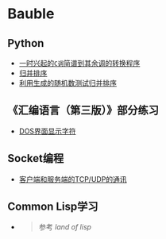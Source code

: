 ﻿# Bauble

## Python

+ [一时兴起的`C调`简谱到其余调的转换程序](https://github.com/dccif/Bauble/blob/master/TuneChangeSimply.py)
+ [归并排序](https://github.com/dccif/Bauble/blob/master/mergeSort.py)
+ [利用生成的随机数测试归并排序](https://github.com/dccif/Bauble/blob/master/randomN.py)

## 《汇编语言（第三版）》部分练习

+ [DOS界面显示字符](https://github.com/dccif/Bauble/blob/master/display.asm)

## Socket编程

+ [客户端和服务端的TCP/UDP的通讯](https://github.com/dccif/Bauble/tree/master/Socket)

## Common Lisp学习

+ > 参考 *land of lisp*